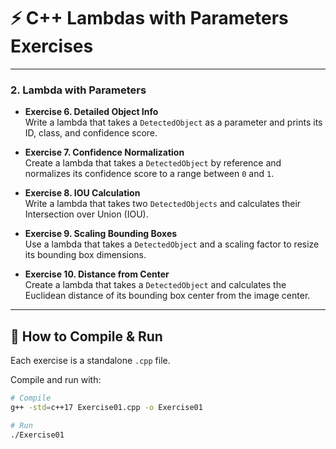 # ⚡ C++ Lambdas with Parameters Exercises 

---

### 2. Lambda with Parameters

- **Exercise 6. Detailed Object Info**  
  Write a lambda that takes a `DetectedObject` as a parameter and prints its ID, class, and confidence score.  

- **Exercise 7. Confidence Normalization**  
  Create a lambda that takes a `DetectedObject` by reference and normalizes its confidence score to a range between `0` and `1`.  

- **Exercise 8. IOU Calculation**  
  Write a lambda that takes two `DetectedObjects` and calculates their Intersection over Union (IOU).  

- **Exercise 9. Scaling Bounding Boxes**  
  Use a lambda that takes a `DetectedObject` and a scaling factor to resize its bounding box dimensions.  

- **Exercise 10. Distance from Center**  
  Create a lambda that takes a `DetectedObject` and calculates the Euclidean distance of its bounding box center from the image center.  

---


## 🚀 How to Compile & Run

Each exercise is a standalone `.cpp` file.  

Compile and run with:

```bash
# Compile
g++ -std=c++17 Exercise01.cpp -o Exercise01

# Run
./Exercise01
